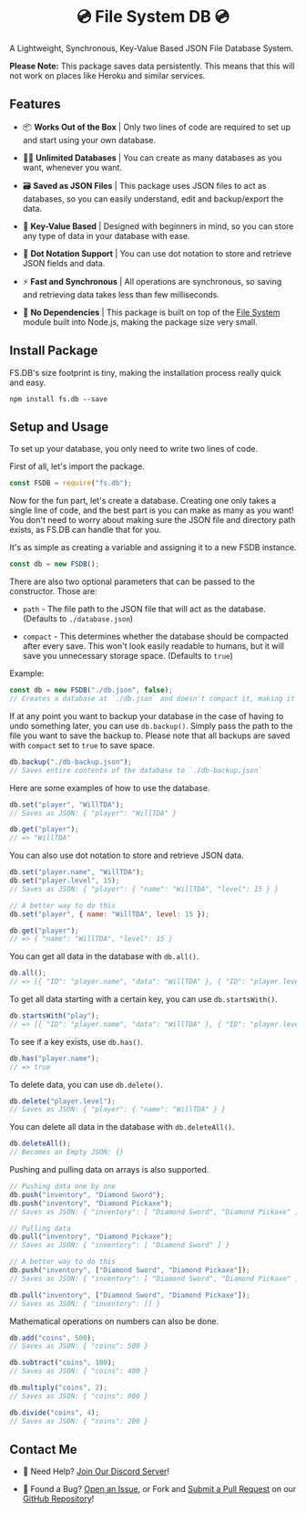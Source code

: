<h1 align="center">
💿 File System DB 💿
</h1>

A Lightweight, Synchronous, Key-Value Based JSON File Database System.

**Please Note:** This package saves data persistently. This means that this will not work on places like Heroku and similar services.

## Features

- 📦 <b>Works Out of the Box</b> | Only two lines of code are required to set up and start using your own database.

- 🤹‍♂️ <b>Unlimited Databases</b> | You can create as many databases as you want, whenever you want.

- 🗃️ <b>Saved as JSON Files</b> | This package uses JSON files to act as databases, so you can easily understand, edit and backup/export the data.

- 📝 <b>Key-Value Based</b> | Designed with beginners in mind, so you can store any type of data in your database with ease.

- 📔 <b>Dot Notation Support</b> | You can use dot notation to store and retrieve JSON fields and data.

- ⚡ <b>Fast and Synchronous</b> | All operations are synchronous, so saving and retrieving data takes less than few milliseconds.

- 🚫 <b>No Dependencies</b> | This package is built on top of the [File System](https://nodejs.org/api/fs.html) module built into Node.js, making the package size very small.


## Install Package

FS.DB's size footprint is tiny, making the installation process really quick and easy.

`npm install fs.db --save`

## Setup and Usage

To set up your database, you only need to write two lines of code.

First of all, let's import the package.
```js
const FSDB = require("fs.db");
```
Now for the fun part, let's create a database. Creating one only takes a single line of code, and the best part is you can make as many as you want! You don't need to worry about making sure the JSON file and directory path exists, as FS.DB can handle that for you.

It's as simple as creating a variable and assigning it to a new FSDB instance.

```js
const db = new FSDB();
```

There are also two optional parameters that can be passed to the constructor. Those are:

- `path` - The file path to the JSON file that will act as the database. (Defaults to `./database.json`)

- `compact` - This determines whether the database should be compacted after every save. This won't look easily readable to humans, but it will save you unnecessary storage space. (Defaults to `true`)

Example:
```js
const db = new FSDB("./db.json", false); 
// Creates a database at `./db.json` and doesn't compact it, making it easier for humans to read.
```

If at any point you want to backup your database in the case of having to undo something later, you can use `db.backup()`. Simply pass the path to the file you want to save the backup to. Please note that all backups are saved with `compact` set to `true` to save space.

```js
db.backup("./db-backup.json");
// Saves entire contents of the database to `./db-backup.json`
```

Here are some examples of how to use the database.

```js
db.set("player", "WillTDA");
// Saves as JSON: { "player": "WillTDA" }

db.get("player");
// => "WillTDA"
```
You can also use dot notation to store and retrieve JSON data.

```js
db.set("player.name", "WillTDA");
db.set("player.level", 15);
// Saves as JSON: { "player": { "name": "WillTDA", "level": 15 } }

// A better way to do this
db.set("player", { name: "WillTDA", level: 15 });

db.get("player");
// => { "name": "WillTDA", "level": 15 }
```

You can get all data in the database with `db.all()`.

```js
db.all();
// => [{ "ID": "player.name", "data": "WillTDA" }, { "ID": "player.level", "data": 15 }]
```

To get all data starting with a certain key, you can use `db.startsWith()`.

```js
db.startsWith("play");
// => [{ "ID": "player.name", "data": "WillTDA" }, { "ID": "player.level", "data": 15 }]
```

To see if a key exists, use `db.has()`.

```js
db.has("player.name");
// => true
```

To delete data, you can use `db.delete()`.

```js
db.delete("player.level");
// Saves as JSON: { "player": { "name": "WillTDA" } }
```

You can delete all data in the database with `db.deleteAll()`.

```js
db.deleteAll();
// Becomes an Empty JSON: {}
```

Pushing and pulling data on arrays is also supported.

```js
// Pushing data one by one
db.push("inventory", "Diamond Sword");
db.push("inventory", "Diamond Pickaxe");
// Saves as JSON: { "inventory": [ "Diamond Sword", "Diamond Pickaxe" ] }

// Pulling data
db.pull("inventory", "Diamond Pickaxe");
// Saves as JSON: { "inventory": [ "Diamond Sword" ] }

// A better way to do this
db.push("inventory", ["Diamond Sword", "Diamond Pickaxe"]);
// Saves as JSON: { "inventory": [ "Diamond Sword", "Diamond Pickaxe" ] }

db.pull("inventory", ["Diamond Sword", "Diamond Pickaxe"]);
// Saves as JSON: { "inventory": [] }
```

Mathematical operations on numbers can also be done.

```js
db.add("coins", 500);
// Saves as JSON: { "coins": 500 }

db.subtract("coins", 100);
// Saves as JSON: { "coins": 400 }

db.multiply("coins", 2);
// Saves as JSON: { "coins": 800 }

db.divide("coins", 4);
// Saves as JSON: { "coins": 200 }
```

## Contact Me

- 👋 Need Help? [Join Our Discord Server](https://discord.gg/P2g24jp)!

- 👾 Found a Bug? [Open an Issue](https://github.com/WillTDA/File-System-DB/issues), or Fork and [Submit a Pull Request](https://github.com/WillTDA/File-System-DB/pulls) on our [GitHub Repository](https://github.com/WillTDA/File-System-DB)!